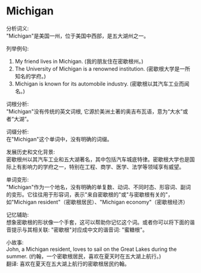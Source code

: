 # Michigan

分析词义:  
"Michigan"是美国一州，位于美国中西部，是五大湖州之一。

  

列举例句:

  

1.  My friend lives in Michigan. (我的朋友住在密歇根州。)
2.  The University of Michigan is a renowned institution. (密歇根大学是一所知名的学府。)
3.  Michigan is known for its automobile industry. (密歇根以其汽车工业而闻名。)

  

词根分析:  
"Michigan"没有传统的英文词根, 它源於美洲土著的奥吉布瓦语，意为“大水”或者“大湖”。

  

词缀分析:  
在"Michigan"这个单词中，没有明确的词缀。

  

发展历史和文化背景:  
密歇根州以其汽车工业和五大湖著名，其中包括汽车城底特律。密歇根大学也是国际上有影响力的学府之一，特别在工程、商学、医学、法学等领域享有威望。

  

单词变形:  
"Michigan"作为一个地名，没有明确的单复数、动词、不同时态、形容词、副词的变形。它往往用于形容词，表示"来自密歇根的"或"与密歇根有关的"，如"Michigan resident"（密歇根居民）、"Michigan economy"（密歇根经济）

  

记忆辅助:  
想象密歇根的形状像一个手套，这可以帮助你记忆这个词。或者你可以将下面的谐音提示与其相关联: "密歇根"对应成中文的谐音词: "蜜糖根"。

  

小故事:  
John, a Michigan resident, loves to sail on the Great Lakes during the summer. (约翰，一个密歇根居民，喜欢在夏天时在五大湖上航行。)  
翻译: 喜欢在夏天在五大湖上航行的密歇根居民约翰。
